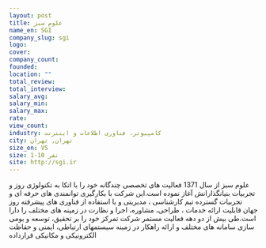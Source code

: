 ```yaml
---
layout: post
title: علوم سبز
name_en: SGI
company_slug: sgi
logo: 
cover: 
company_count:
founded:
location: ""
total_review: 
total_interview: 
salary_avg: 
salary_min: 
salary_max: 
rate: 
view_count: 
industry: کامپیوتر، فناوری اطلاعات و اینترنت
city: تهران, تهران
size_en: VS
size: 1-10 نفر
site: http://sgi.ir
---
```


علوم سبز از سال 1371 فعالیت های تخصصی چندگانه خود را با اتکا به تکنولوژی روز و تجربیات بنیانگذارانش آغاز نموده است.این شرکت با بکارگیری توانمندی های حرفه ای و تجربیات گسترده تیم کارشناسی ، مدیریتی و با استفاده از فناوری های پیشرفته روز جهان قابلیت ارائه خدمات ، طراحی، مشاوره، اجرا و نظارت در زمینه های مختلف را دارا است.طی بیش از دو دهه فعالیت مستمر شرکت تمرکز خود را بر تحقیق، توسعه و بومی سازی سامانه های مختلف و ارائه راهکار در زمینه سیستمهای ارتباطی، ایمنی و حفاظت الکترونیکی و مکانیکی قرارداده
